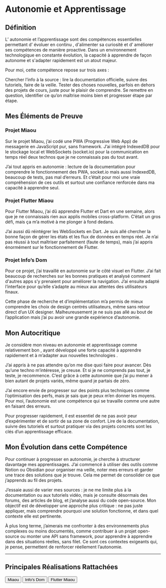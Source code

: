 # Autonomie et Apprentissage

## Définition

L’ autonomie et l’apprentissage  sont des compétences essentielles permettant d’ évoluer en continu , d'alimenter sa curiosité et d’ améliorer ses compétences  de manière proactive. Dans un environnement technologique en constante évolution, la capacité à apprendre  de façon autonome  et s'adapter rapidement est un atout majeur.  

Pour moi, cette compétence repose sur trois axes :

Chercher l’info à la source : lire la documentation officielle, suivre des tutoriels, faire de la veille.
Tester des choses nouvelles, parfois en dehors des projets de cours, juste pour le plaisir de comprendre.
Se remettre en question, identifier ce qu’on maîtrise moins bien et progresser étape par étape.


## Mes Éléments de Preuve

### Projet Miaou  

Sur le projet Miaou, j’ai codé une PWA (Progressive Web App) de messagerie en JavaScript pur, sans framework. J’ai intégré IndexedDB pour le stockage local et WebSockets (socket.io) pour la communication en temps réel deux technos que je ne connaissais pas du tout avant.

J’ai tout appris en autonomie : lecture de la documentation pour comprendre le fonctionnement des PWA, socket.io mais aussi IndexedDB, beaucoup de tests, pas mal d’erreurs. Et c’était pour moi une vraie compréhension de ces outils et surtout une confiance renforcée dans ma capacité à apprendre seul.



### Projet Flutter Miaou  

Pour Flutter Miaou, j’ai dû apprendre Flutter et Dart en une semaine, alors que je ne connaissais rien aux applis mobiles cross-platform. C’était un gros défi, mais ça m’a motivé à me plonger à fond dedans.

J’ai aussi dû réintégrer les WebSockets en Dart. Je suis allé chercher la bonne façon de gérer les états et les flux de données en temps réel. Je n’ai pas réussi à tout maîtriser parfaitement (faute de temps), mais j’ai appris énormément sur le fonctionnement de Flutter.


### Projet Info’s Dom  

Pour ce projet, j’ai travaillé en autonomie sur le côté visuel en Flutter. J’ai fait beaucoup de recherches sur les bonnes pratiques et analysé comment d'autres apps s’y prenaient pour améliorer la navigation. J’ai ensuite adapté l’interface pour qu’elle s’adapte au mieux aux attentes des utilisateurs finaux.

Cette phase de recherche et d’implémentation m’a permis de mieux comprendre les choix de design centrés utilisateurs, même sans retour direct d’un UX designer. Malheureusement je ne suis pas allé au bout de l’application mais j’ai pu avoir une grande expérience d’autonomie.


## Mon Autocritique



Je considère mon niveau en  autonomie et apprentissage  comme  relativement bon , ayant développé une forte capacité à  apprendre rapidement  et à  m’adapter aux nouvelles technologies .  

J’ai appris à ne pas attendre qu’on me dise quoi faire pour avancer. Dès qu’une techno m’intéresse, je creuse. Et si je ne comprends pas tout, je teste, je recommence. C’est grâce à cette autonomie que j’ai pu mener à bien autant de projets variés, même quand je partais de zéro.

J’ai encore envie de progresser sur des points plus techniques comme l’optimisation des perfs, mais je sais que je peux m’en donner les moyens. Pour moi, l’autonomie est une compétence qui se travaille comme une autre en faisant des erreurs.

Pour progresser rapidement, il est essentiel de ne pas avoir peur d’expérimenter et de sortir de sa zone de confort. Lire de la documentation, suivre des tutoriels et surtout pratiquer via des projets concrets sont les clés d’un apprentissage efficace.


## Mon Évolution dans cette Compétence

Pour continuer à progresser en autonomie, je cherche à structurer davantage mes apprentissages. J’ai commencé à utiliser des outils comme Notion ou Obsidian pour organiser ma veille, noter mes erreurs et garder une trace des solutions que je trouve. Cela me permet de consolider ce que j’apprends au fil des projets.

J’essaie aussi de varier mes sources : je ne me limite plus à la documentation ou aux tutoriels vidéo, mais je consulte désormais des forums, des articles de blog, et j’analyse aussi du code open-source. Mon objectif est de développer une approche plus critique : ne pas juste appliquer, mais comprendre pourquoi une solution fonctionne, et dans quel contexte elle est pertinente.

À plus long terme, j’aimerais me confronter à des environnements plus complexes ou moins documentés, comme contribuer à un projet open-source ou monter une API sans framework, pour apprendre à apprendre dans des situations réelles, sans filet. Ce sont ces contextes exigeants qui, je pense, permettent de renforcer réellement l’autonomie.

---

## Principales Réalisations Rattachées

<script>
  import { Button } from 'flowbite-svelte';
</script>

<Button pill href="/projects/miaou" color="alternative">Miaou</Button>
<Button pill href="/projects/infos-dom" color="alternative">Info's Dom</Button>
<Button pill href="/projects/flutter-miaou" color="alternative">Flutter Miaou</Button>



